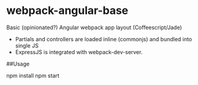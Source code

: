 # webpack-angular-base
Basic (opinionated?) Angular webpack app layout (Coffeescript/Jade)

- Partials and controllers are loaded inline (commonjs) and bundled into single JS
- ExpressJS is integrated with webpack-dev-server.


##Usage

  npm install
  npm start